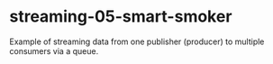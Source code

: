 # streaming-05-smart-smoker
Example of streaming data from one publisher (producer) to multiple consumers via a queue.
